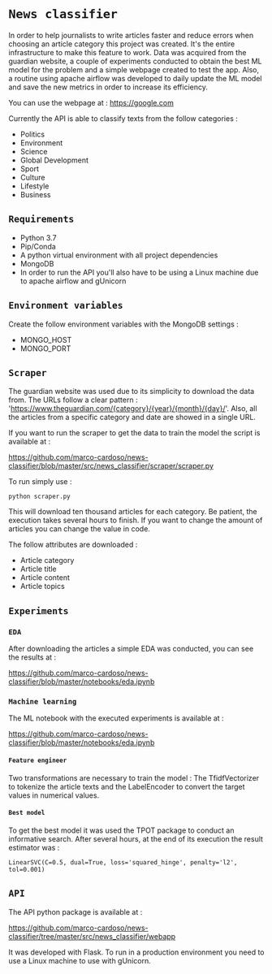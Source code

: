 # `News classifier`

In order to help journalists to write articles faster and reduce errors when choosing an article 
category this project was created. It's the entire infrastructure to make this feature to work. 
Data was acquired from the guardian website, a couple of experiments conducted to obtain the best
ML model for the problem and a simple webpage created to test the app. Also, a routine using apache
airflow was developed to daily update the ML model and save the new metrics in order to increase its efficiency.


You can use the webpage at : https://google.com

Currently the API is able to classify texts from the follow categories :

<ul>
    <li>Politics</li>
    <li>Environment</li>
    <li>Science</li>
    <li>Global Development</li>
    <li>Sport</li>
    <li>Culture</li>
    <li>Lifestyle</li>
    <li>Business</li>
</ul>

## `Requirements`

<ul>
    <li>Python 3.7</li>
    <li>Pip/Conda</li>
    <li>A python virtual environment with all project dependencies</li>
    <li>MongoDB</li>
    <li>In order to run the API you'll also have to be using a Linux machine due to apache airflow and gUnicorn</li>
</ul>

## `Environment variables`

Create the follow environment variables with the MongoDB settings :

<ul>
    <li>MONGO_HOST</li>
    <li>MONGO_PORT</li>
 </ul>


## `Scraper`

The guardian website was used due to its simplicity to download the data from. 
The URLs follow a clear pattern : 'https://www.theguardian.com/{category}/{year}/{month}/{day}/'. 
Also, all the articles from a specific category and date are showed in a single URL.

If you want to run the scraper to get the data to train the model the script is available at :

https://github.com/marco-cardoso/news-classifier/blob/master/src/news_classifier/scraper/scraper.py

To run simply use :

    python scraper.py

This will download ten thousand articles for each category. Be patient, the execution takes several hours to finish.
If you want to change the amount of articles you can change the value in code.

The follow attributes are downloaded :

<ul>
    <li>Article category</li>
    <li>Article title</li>
    <li>Article content</li>
    <li>Article topics</li>
 </ul>


## `Experiments`

### `EDA`

After downloading the articles a simple EDA was conducted, you can see the results at :

https://github.com/marco-cardoso/news-classifier/blob/master/notebooks/eda.ipynb

### `Machine learning `

The ML notebook with the executed experiments is available at :

https://github.com/marco-cardoso/news-classifier/blob/master/notebooks/eda.ipynb


#### `Feature engineer`

Two transformations are necessary to train the model : The TfidfVectorizer to tokenize the article texts and
the LabelEncoder to convert the target values in numerical values.

#### `Best model`

To get the best model it was used the TPOT package to conduct an informative search. After several hours,
at the end of its execution the result estimator was : 

    LinearSVC(C=0.5, dual=True, loss='squared_hinge', penalty='l2', tol=0.001)
    
## `API`

The API python package is available at :

https://github.com/marco-cardoso/news-classifier/tree/master/src/news_classifier/webapp

It was developed with Flask. To run in a production environment you need to use a Linux machine
to use with gUnicorn.
